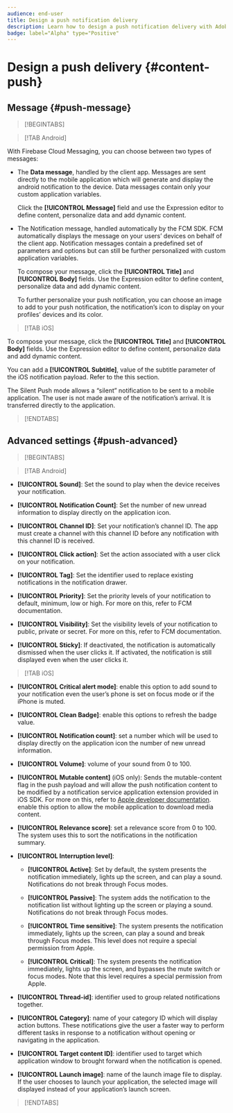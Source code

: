 ```yaml
---
audience: end-user
title: Design a push notification delivery
description: Learn how to design a push notification delivery with Adobe Campaign Web
badge: label="Alpha" type="Positive"
---
```

# Design a push delivery {#content-push}

## Message {#push-message}

>[!BEGINTABS]

>[!TAB Android]

With Firebase Cloud Messaging, you can choose between two types of messages:

* The **Data message**, handled by the client app. Messages are sent directly to the mobile application which will generate and display the android notification to the device. Data messages contain only your custom application variables.
    
    Click the **[!UICONTROL Message]** field and use the Expression editor to define content, personalize data and add dynamic content.

* The Notification message, handled automatically by the FCM SDK. FCM automatically displays the message on your users’ devices on behalf of the client app. Notification messages contain a predefined set of parameters and options but can still be further personalized with custom application variables.

    To compose your message, click the **[!UICONTROL Title]** and **[!UICONTROL Body]** fields. Use the Expression editor to define content, personalize data and add dynamic content.
    
    To further personalize your push notification, you can choose an image to add to your push notification, the notification’s icon to display on your profiles’ devices and its color.

>[!TAB iOS]

To compose your message, click the **[!UICONTROL Title]** and **[!UICONTROL Body]** fields. Use the Expression editor to define content, personalize data and add dynamic content.

You can add a **[!UICONTROL Subtitle]**, value of the subtitle parameter of the iOS notification payload. Refer to the this section.

The Silent Push mode allows a “silent” notification to be sent to a mobile application. The user is not made aware of the notification’s arrival. It is transferred directly to the application.

>[!ENDTABS]

## Advanced settings {#push-advanced}

>[!BEGINTABS]

>[!TAB Android]

* **[!UICONTROL Sound]**: Set the sound to play when the device receives your notification.

* **[!UICONTROL Notification Count]**: Set the number of new unread information to display directly on the application icon.

* **[!UICONTROL Channel ID]**: Set your notification’s channel ID. The app must create a channel with this channel ID before any notification with this channel ID is received.

* **[!UICONTROL Click action]**: Set the action associated with a user click on your notification.

* **[!UICONTROL Tag]**: Set the identifier used to replace existing notifications in the notification drawer.

* **[!UICONTROL Priority]**: Set the priority levels of your notification to default, minimum, low or high. For more on this, refer to FCM documentation.

* **[!UICONTROL Visibility]**: Set the visibility levels of your notification to public, private or secret. For more on this, refer to FCM documentation.

* **[!UICONTROL Sticky]**: If deactivated, the notification is automatically dismissed when the user clicks it. If activated, the notification is still displayed even when the user clicks it.

>[!TAB iOS]

* **[!UICONTROL Critical alert mode]**: enable this option to add sound to your notification even the user’s phone is set on focus mode or if the iPhone is muted.

* **[!UICONTROL Clean Badge]**: enable this options to refresh the badge value.

* **[!UICONTROL Notification count]**: set a number which will be used to display directly on the application icon the number of new unread information.

* **[!UICONTROL Volume]**: volume of your sound from 0 to 100.

* **[!UICONTROL Mutable content]** (iOS only): Sends the mutable-content flag in the push payload and will allow the push notification content to be modified by a notification service application extension provided in iOS SDK. For more on this, refer to [Apple developer documentation](https://developer.apple.com/library/content/documentation/NetworkingInternet/Conceptual/RemoteNotificationsPG/ModifyingNotifications.html). enable this option to allow the mobile application to download media content.

* **[!UICONTROL Relevance score]**: set a relevance score from 0 to 100. The system uses this to sort the notifications in the notification summary.

* **[!UICONTROL Interruption level]**:

    * **[!UICONTROL Active]**: Set by default, the system presents the notification immediately, lights up the screen, and can play a sound. Notifications do not break through Focus modes.

    * **[!UICONTROL Passive]**: The system adds the notification to the notification list without lighting up the screen or playing a sound. Notifications do not break through Focus modes.

    * **[!UICONTROL Time sensitive]**: The system presents the notification immediately, lights up the screen, can play a sound and break through Focus modes. This level does not require a special permission from Apple.

    * **[!UICONTROL Critical]**: The system presents the notification immediately, lights up the screen, and bypasses the mute switch or focus modes. Note that this level requires a special permission from Apple.

* **[!UICONTROL Thread-id]**: identifier used to group related notifications together.

* **[!UICONTROL Category]**: name of your category ID which will display action buttons. These notifications give the user a faster way to perform different tasks in response to a notification without opening or navigating in the application.

* **[!UICONTROL Target content ID]**: identifier used to target which application window to brought forward when the notification is opened.

* **[!UICONTROL Launch image]**: name of the launch image file to display. If the user chooses to launch your application, the selected image will displayed instead of your application’s launch screen.

>[!ENDTABS]

<!--Sounds must be included in the application and defined when the service is created. Refer to this section.-->



